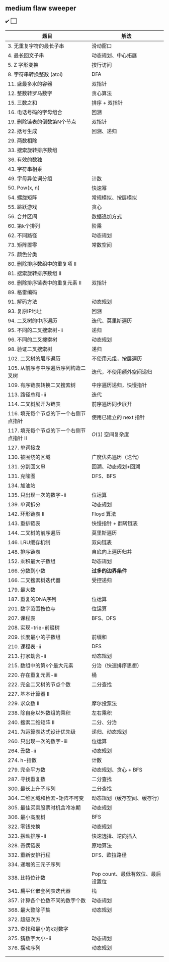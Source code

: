 ## medium flaw sweeper

:heavy_check_mark:
:white_large_square:

| 题目                                     | 解法                              |
| ---------------------------------------- | --------------------------------- |
| 3. 无重复字符的最长子串                  | 滑动窗口                          |
| 4. 最长回文子串                          | 动态规划、中心拓展                |
| 5. Z 字形变换                            | 按行访问                          |
| 8. 字符串转换整数 (atoi)                 | DFA                               |
| 11. 盛最多水的容器                       | 双指针                            |
| 12. 整数转罗马数字                       | 贪心算法                          |
| 15. 三数之和                             | 排序 + 双指针                     |
| 16. 电话号码的字母组合                   | 回溯                              |
| 19. 删除链表的倒数第N个节点              | 双指针                            |
| 22. 括号生成                             | 回溯、递归                        |
| 29. 两数相除                             |                                   |
| 33. 搜索旋转排序数组                     |                                   |
| 36. 有效的数独                           |                                   |
| 43. 字符串相乘                           |                                   |
| 49. 字母异位词分组                       | 计数                              |
| 50. Pow(x, n)                            | 快速幂                            |
| 54. 螺旋矩阵                             | 常规模拟、按层模拟                |
| 55. 跳跃游戏                             | 贪心                              |
| 56. 合并区间                             | 数据追加方式                      |
| 60. 第k个排列                            | 阶乘                              |
| 62. 不同路径                             | 动态规划                          |
| 73. 矩阵置零                             | 常数空间                          |
| 75. 颜色分类                             |                                   |
| 80. 删除排序数组中的重复项 II            |                                   |
| 81. 搜索旋转排序数组 II                  |                                   |
| 86. 删除排序链表中的重复元素 II          | 双指针                            |
| 89. 格雷编码                             |                                   |
| 91. 解码方法                             | 动态规划                          |
| 93. 复原IP地址                           | 回溯                              |
| 94. 二叉树的中序遍历                     | 迭代、莫里斯遍历                  |
| 95. 不同的二叉搜索树-ii                  | 递归                              |
| 96. 不同的二叉搜索树                     | 动态规划                          |
| 98. 验证二叉搜索树                       | 递归                              |
| 102. 二叉树的层序遍历                    | 不使用元组，按层遍历              |
| 105. 从前序与中序遍历序列构造二叉树      | 迭代，不使用额外空间递归          |
| 109. 有序链表转换二叉搜索树              | 中序遍历递归，快慢指针            |
| 113. 路径总和-ii                         | 迭代                              |
| 114. 二叉树展开为链表                    | 前序遍历同步展开                  |
| 116. 填充每个节点的下一个右侧节点指针    | 使用已建立的 next 指针            |
| 117. 填充每个节点的下一个右侧节点指针 II | $O(1)$ 空间复杂度                 |
| 127. 单词接龙                            |                                   |
| 130. 被围绕的区域                        | 广度优先遍历（迭代）              |
| 131. 分割回文串                          | 回溯、动态规划+回溯               |
| 131. 克隆图                              | DFS、BFS                          |
| 134. 加油站                              |                                   |
| 135. 只出现一次的数字-ii                 | 位运算                            |
| 139. 单词拆分                            | 动态规划                          |
| 142. 环形链表 II                         | Floyd 算法                        |
| 143. 重排链表                            | 快慢指针 + 翻转链表               |
| 144. 二叉树的前序遍历                    | 莫里斯遍历                        |
| 146. LRU缓存机制                         | 双向链表                          |
| 148. 排序链表                            | 自底向上遍历归并                  |
| 152. 乘积最大子数组                      | 动态规划                          |
| 166. 分数到小数                          | **过多的边界条件**                |
| 166. 二叉搜索树迭代器                    | 受控递归                          |
| 179. 最大数                              |                                   |
| 187. 重复的DNA序列                       | 位运算                            |
| 201. 数字范围按位与                      | 位运算                            |
| 207. 课程表                              | BFS、DFS                          |
| 208. 实现-trie-前缀树                    |                                   |
| 209. 长度最小的子数组                    | 前缀和                            |
| 210. 课程表-ii                           | DFS                               |
| 213. 打家劫舍-ii                         | 动态规划                          |
| 215. 数组中的第k个最大元素               | 分治（快速排序思想）              |
| 220. 存在重复元素-iii                    | 桶                                |
| 222. 完全二叉树的节点个数                | 二分查找                          |
| 227. 基本计算器 II                       |                                   |
| 229. 求众数 II                           | 摩尔投票法                        |
| 238. 除自身以外数组的乘积                | 左右乘积                          |
| 240. 搜索二维矩阵 II                     | 二分、分治                        |
| 241. 为运算表达式设计优先级              | 递归、动态规划                    |
| 260. 只出现一次的数字-iii                | 位运算                            |
| 264. 丑数-ii                             | 动态规划                          |
| 274. h-指数                              | 计数                              |
| 279. 完全平方数                          | 动态规划、贪心 + BFS              |
| 287. 寻找重复数                          | 二分查找                          |
| 300. 最长上升子序列                      | 二分查找                          |
| 304. 二维区域和检索-矩阵不可变           | 动态规划（缓存空间、缓存行）      |
| 305. 最佳买卖股票时机含冷冻期            | 动态规划                          |
| 306. 最小高度树                          | BFS                               |
| 322. 零钱兑换                            | 动态规划                          |
| 323. 摆动排序-ii                         | 快速选择、逆向插入                |
| 328. 奇偶链表                            | 原地算法                          |
| 332. 重新安排行程                        | DFS、欧拉路径                     |
| 334. 递增的三元子序列                    |                                   |
| 338. 比特位计数                          | Pop count、最低有效位、最后设置位 |
| 341. 扁平化嵌套列表迭代器                | 栈                                |
| 357. 计算各个位数不同的数字个数          | 动态规划                          |
| 368. 最大整除子集                        | 动态规划                          |
| 372. 超级次方                            |                                   |
| 373. 查找和最小的k对数字                 |                                   |
| 375. 猜数字大小-ii                       | 动态规划                          |
| 376. 摆动序列                            | 动态规划                          |
|                                          |                                   |
|                                          |                                   |
